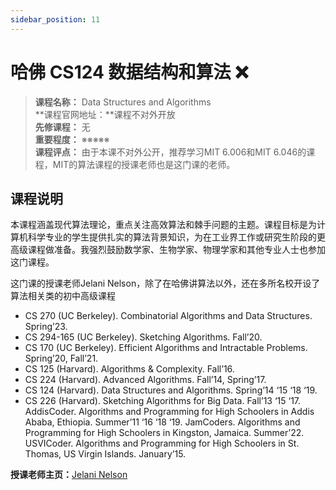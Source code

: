 ```yaml
---
sidebar_position: 11
---
```


# 哈佛 CS124 数据结构和算法 ❌


>**课程名称：** Data Structures and Algorithms      
**课程官网地址：**课程不对外开放    
**先修课程：** 无  
**重要程度：** ※※※※※  
**课程评点：** 由于本课不对外公开，推荐学习MIT 6.006和MIT 6.046的课程，MIT的算法课程的授课老师也是这门课的老师。

## 课程说明
本课程涵盖现代算法理论，重点关注高效算法和棘手问题的主题。课程目标是为计算机科学专业的学生提供扎实的算法背景知识，为在工业界工作或研究生阶段的更高级课程做准备。我强烈鼓励数学家、生物学家、物理学家和其他专业人士也参加这门课程。

这门课的授课老师Jelani Nelson，除了在哈佛讲算法以外，还在多所名校开设了算法相关类的初中高级课程

- CS 270 (UC Berkeley). Combinatorial Algorithms and Data Structures. Spring’23.
- CS 294-165 (UC Berkeley). Sketching Algorithms. Fall’20.
- CS 170 (UC Berkeley). Efficient Algorithms and Intractable Problems. Spring’20, Fall’21.
- CS 125 (Harvard). Algorithms & Complexity. Fall’16.
- CS 224 (Harvard). Advanced Algorithms. Fall’14, Spring’17.
- CS 124 (Harvard). Data Structures and Algorithms. Spring’14 ‘15 ‘18 ‘19.
- CS 226 (Harvard). Sketching Algorithms for Big Data. Fall’13 ‘15 ‘17.
AddisCoder. Algorithms and Programming for High Schoolers in Addis Ababa, Ethiopia. Summer’11 ‘16 ‘18 ‘19.
JamCoders. Algorithms and Programming for High Schoolers in Kingston, Jamaica. Summer’22.
USVICoder. Algorithms and Programming for High Schoolers in St. Thomas, US Virgin Islands. January’15.

**授课老师主页：**[Jelani Nelson](https://people.eecs.berkeley.edu/~minilek/)


